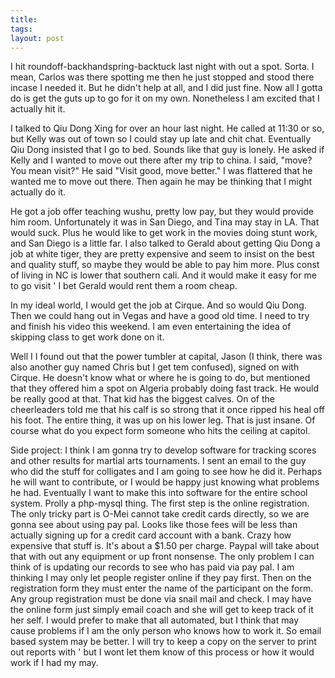 ```yaml
---
title: 
tags: 
layout: post
---
```

I hit roundoff-backhandspring-backtuck last night with out a spot.  Sorta.  I mean, Carlos was there spotting me then he just stopped and stood there incase I needed it.  But he didn't help at all, and I did just fine.  Now all I gotta do is get the guts up to go for it on my own.  Nonetheless I am excited that I actually hit it.



I talked to Qiu Dong Xing for over an hour last night.  He called at 11:30 or so, but Kelly was out of town so I could stay up late and chit chat.  Eventually Qiu Dong insisted that I go to bed.  Sounds like that guy is lonely.  He asked if Kelly and I wanted to move out there after my trip to china.  I said, "move? You mean visit?"  He said "Visit good, move better."  I was flattered that he wanted me to move out there.  Then again he may be thinking that I might actually do it.  



He got a job offer teaching wushu, pretty low pay, but they would provide him room.  Unfortunately it was in San Diego, and Tina may stay in LA.  That would suck. Plus he would like to get work in the movies doing stunt work, and San Diego is a little far.  I also talked to Gerald about getting Qiu Dong a job at white tiger, they are pretty expensive and seem to insist on the best and quality stuff, so maybe they would be able to pay him more.  Plus const of living in NC is lower that southern cali.  And it would make it easy for me to go visit ' I bet Gerald would rent them a room cheap.



In my ideal world, I would get the job at Cirque.  And so would Qiu Dong.  Then we could hang out in Vegas and have a good old time.  I need to try and finish his video this weekend.  I am even entertaining the idea of skipping class to get work done on it.  



Well I I found out that the power tumbler at capital, Jason (I think, there was also another guy named Chris but I get tem confused), signed on with Cirque.  He doesn't know what or where he is going to do, but mentioned that they offered him a spot on Algeria probably doing fast track.  He would be really good at that.   That kid has the biggest calves.  On of the cheerleaders told me that his calf is so strong that it once ripped his heal off his foot. The entire thing, it was up on his lower leg.  That is just insane.  Of course what do you expect form someone who hits the ceiling at capitol.  



Side project:  I think I am gonna try to develop software for tracking scores and other results for martial arts tournaments.  I sent an email to the guy who did the stuff for colligates and I am going to see how he did it.  Perhaps he will want to contribute, or I would be happy just knowing what problems he had.  Eventually I want to make this into software for the entire school system.  Prolly a php-mysql thing.  The first step is the online registration.  The only tricky part is O-Mei cannot take credit cards directly, so we are gonna see about using pay pal.  Looks like those fees will be less than actually signing up for a credit card account with a bank.   Crazy how expensive that stuff is.  It's about a $1.50 per charge.  Paypal will take about that with out any equipment or up front nonsense.  The only problem I can think of is updating our records to see who has paid via pay pal.  I am thinking I may only let people register online if they pay first.  Then on the registration form they must enter the name of the participant on the form.  Any group registration must be done via snail mail and check.  I may have the online form just simply email coach and she will get to keep track of it her self.  I would prefer to make that all automated, but I think that may cause problems if I am the only person who knows how to work it.  So email based system may be better.  I will try to keep a copy on the server to print out reports with ' but I wont let them know of this process or how it would work if I had my may.
